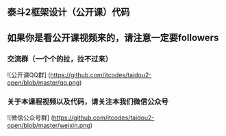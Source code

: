 ## 泰斗2框架设计（公开课）代码
## 如果你是看公开课视频来的，请注意一定要followers
### 交流群（一个个的拉，拉不过来）
![公开课QQ群] (https://github.com/itcodes/taidou2-open/blob/master/qq.png)
### 关于本课程视频以及代码，请关注本我们微信公众号
![微信公众号群] (https://github.com/itcodes/taidou2-open/blob/master/weixin.png)
